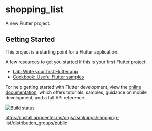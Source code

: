 # shopping_list

A new Flutter project.

## Getting Started

This project is a starting point for a Flutter application.

A few resources to get you started if this is your first Flutter project:

- [Lab: Write your first Flutter app](https://docs.flutter.dev/get-started/codelab)
- [Cookbook: Useful Flutter samples](https://docs.flutter.dev/cookbook)

For help getting started with Flutter development, view the
[online documentation](https://docs.flutter.dev/), which offers tutorials,
samples, guidance on mobile development, and a full API reference.

[![Build status](https://build.appcenter.ms/v0.1/apps/b0fa564d-64c2-47b7-b515-c16f5c4d30e2/branches/main/badge)](https://appcenter.ms)

https://install.appcenter.ms/orgs/rsml/apps/shopping-list/distribution_groups/public

